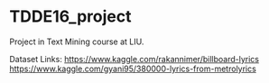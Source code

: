 # TDDE16_project
Project in Text Mining course at LIU.

Dataset Links:
https://www.kaggle.com/rakannimer/billboard-lyrics
https://www.kaggle.com/gyani95/380000-lyrics-from-metrolyrics
